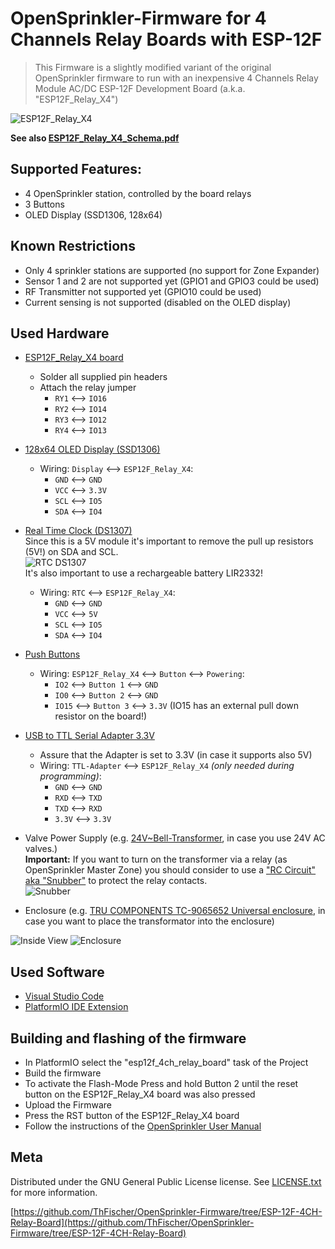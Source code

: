 # OpenSprinkler-Firmware for 4 Channels Relay Boards with ESP-12F
> This Firmware is a slightly modified variant of the original OpenSprinkler firmware
> to run with an inexpensive 4 Channels Relay Module AC/DC ESP-12F Development Board (a.k.a. "ESP12F_Relay_X4")

![ESP12F_Relay_X4](ESP12F_Relay_X4/ESP12F_Relay_X4.png)

**See also [ESP12F_Relay_X4_Schema.pdf](ESP12F_Relay_X4/ESP12F_Relay_X4_Schema.pdf)**

## Supported Features:
* 4 OpenSprinkler station, controlled by the board relays
* 3 Buttons
* OLED Display (SSD1306, 128x64)
## Known Restrictions
* Only 4 sprinkler stations are supported (no support for Zone Expander)
* Sensor 1 and 2 are not supported yet (GPIO1 and GPIO3 could be used)
* RF Transmitter not supported yet (GPIO10 could be used)
* Current sensing is not supported (disabled on the OLED display)

## Used Hardware
* [ESP12F_Relay_X4 board](https://www.ebay.com/sch/i.html?_nkw=4+Channels+Relay+Module+AC%2FDC+ESP-12F+Development+Board&_sacat=0&_sop=15)
  * Solder all supplied pin headers
  * Attach the relay jumper
    * `RY1` <—> `IO16`
    * `RY2` <—> `IO14`
    * `RY3` <—> `IO12`
    * `RY4` <—> `IO13`
* [128x64 OLED Display (SSD1306)](https://www.ebay.com/sch/i.html?&_nkw=128x64+OLED+Display+SSD1306&_sop=15)
  * Wiring: `Display` <—> `ESP12F_Relay_X4`:
    * `GND` <—> `GND`
    * `VCC` <—> `3.3V`
    * `SCL` <—> `IO5`
    * `SDA` <—> `IO4`
* [Real Time Clock (DS1307)](https://www.ebay.com/sch/i.html?_from=R40&_nkw=DS1307+I2C+RTC+Module&_sacat=0&_sop=15)  
Since this is a 5V module it's important to remove the pull up resistors (5V!) on SDA and SCL.  
![RTC DS1307](ESP12F_Relay_X4/RTC_DS1307.jpg)  
It's also important to use a rechargeable battery LIR2332!
  * Wiring: `RTC` <—> `ESP12F_Relay_X4`:
    * `GND` <—> `GND`
    * `VCC` <—> `5V`
    * `SCL` <—> `IO5`
    * `SDA` <—> `IO4`
* [Push Buttons](https://www.conrad.com/p/diptronics-dtsm-66n-v-b-pushbutton-12-v-dc-005-a-1-x-offon-momentary-1-pcs-707570)
  * Wiring: `ESP12F_Relay_X4` <—> `Button` <—> `Powering`:
    * `IO2` <—> `Button 1` <—> `GND`
    * `IO0` <—> `Button 2` <—> `GND`
    * `IO15` <—> `Button 3` <—> `3.3V`  (IO15 has an external pull down resistor on the board!)

* [USB to TTL Serial Adapter 3.3V](https://www.amazon.com/dp/B089YTXK8V)
  * Assure that the Adapter is set to 3.3V (in case it supports also 5V)
  * Wiring: `TTL-Adapter` <—> `ESP12F_Relay_X4` _(only needed during programming)_:
    * `GND` <—> `GND`
    * `RXD` <—> `TXD`
    * `TXD` <—> `RXD`
    * `3.3V` <—> `3.3V`
* Valve Power Supply (e.g. [24V~Bell-Transformer](https://www.amazon.de/-/en/JCL-BT8-8-Brand-Bell-Transformer/dp/B00K1CWEUG), in case you use 24V AC valves.)  
  **Important:** If you want to turn on the transformer via a relay (as OpenSprinkler  Master Zone) you should consider to use a ["RC Circuit" aka "Snubber"](https://www.ebay.com/sch/i.html?_from=R40&_trksid=p2047675.m570.l1313&_nkw=Absorption+Snubber+Circuit&_sacat=0) to protect the relay contacts.  
  ![Snubber](ESP12F_Relay_X4/snubber.png)
* Enclosure (e.g. [TRU COMPONENTS TC-9065652 Universal enclosure](https://www.conrad.com/p/tru-components-tc-9065652-universal-enclosure-122-x-120-x-85-acrylonitrile-butadiene-styrene-grey-white-ral-7035-1-2266413), in case you want to place the transformator into the enclosure)

![Inside View](ESP12F_Relay_X4/inside-view.jpg)
![Enclosure](ESP12F_Relay_X4/enclosure.jpg)
## Used Software
  * [Visual Studio Code](https://code.visualstudio.com/download)
  * [PlatformIO IDE Extension](https://platformio.org/install/ide?install=vscode)


## Building and flashing of the firmware
* In PlatformIO select the "esp12f_4ch_relay_board" task of the Project
* Build the firmware
* To activate the Flash-Mode Press and hold Button 2 until the reset button on the ESP12F_Relay_X4 board was also pressed
* Upload the Firmware
* Press the RST button of the ESP12F_Relay_X4 board
* Follow the instructions of the [OpenSprinkler User Manual](https://opensprinklershop.de/wp-content/uploads/2020/05/os-manual_2.1.9.pdf)


## Meta

Distributed under the GNU General Public License license. See [LICENSE.txt](LICENSE.txt) for more information.

[https://github.com/ThFischer/OpenSprinkler-Firmware/tree/ESP-12F-4CH-Relay-Board](https://github.com/ThFischer/OpenSprinkler-Firmware/tree/ESP-12F-4CH-Relay-Board)
